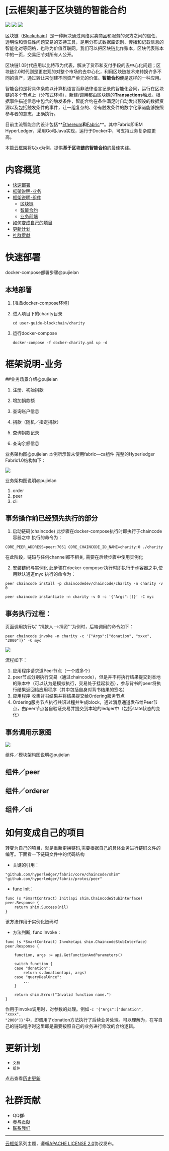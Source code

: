 # [云框架]基于区块链的智能合约

![](https://img.shields.io/badge/Release-v1.5-green.svg)
[![](https://img.shields.io/badge/Producer-Gemrails-orange.svg)](CONTRIBUTORS.md)
![](https://img.shields.io/badge/License-Apache_2.0-blue.svg)

区块链（[Blockchain](https://www.blockchain.com/)）是一种解决通过网络买卖商品和服务的双方之间的信任、透明性和责任性问题交易的支持工具，是用分布式数据库识别、传播和记载信息的智能化对等网络，也称为价值互联网。我们可以把区块链比作账本，区块代表账本中的一页，交易细节对所有人公开。

区块链1.0时代应用以比特币为代表，解决了货币和支付手段的去中心化问题；区块链2.0时代则是更宏观的对整个市场的去中心化，利用区块链技术来转换许多不同的资产，通过转让来创建不同资产单元的价值。**智能合约**便是这样的一种应用。

智能合约是将具体条款以计算机语言而非法律语言记录的智能化合同，运行在区块链的多个节点上（分布式环境），新建/调用都由区块链的**Transactions**触发。根据事件描述信息中包含的触发条件，智能合约在条件满足时自动发出预设的数据资源以及包括触发条件的事件，让一组复杂的、带有触发条件的数字化承诺能够按照参与者的意志，正确执行。
 
目前主流智能合约设计包括**[Ethereum](https://www.ethereum.org/)**和**[Fabric](https://www.ibm.com/blockchain/hyperledger.html)**。其中Fabric即IBM HyperLedger，采用Go和Java实现，运行于Docker中，可支持业务复杂度更高。

本篇[云框架](ABOUT.md)将以xx为例，提供**基于区块链的智能合约**的最佳实践。

# 内容概览

* [快速部署](#快速部署)
* [框架说明-业务](#框架说明-业务)
* [框架说明-组件](#框架说明-组件)
    * [区块链](#区块链)
    * [智能合约](#智能合约)
    * [业务前端](#业务前端)
* [如何变成自己的项目](#如何变成自己的项目)
* [更新计划](#更新计划)
* [社群贡献](#社群贡献)

# <a name="快速部署"></a>快速部署

docker-compose部署步骤@pujielan

## 本地部署
1. [准备docker-compose环境]
2. 进入项目下的charity目录

    ```
    cd user-guide-blockchain/charity
    ```
3. 运行docker-compose

    ```
    docker-compose -f docker-charity.yml up -d
    ```

# <a name="框架说明-业务"></a>框架说明-业务

##业务场景介绍@pujielan

1. 注册、初始捐款

2. 增加捐款额

3. 查询账户信息

4. 捐款（随机／指定捐款）

5. 查询捐款记录  

6. 查询余额信息


业务架构图@pujielan
本例所示暂未使用fabric—ca组件
完整的Hyperledger Fabric1.0结构如下：

![](https://github.com/cloudframeworks-blockchain/user-guide-blockchain/blob/master/image/fabric_struct.png)


业务架构图说明@pujielan 

1. order
2. peer
3. cli

## 事务操作前已经预先执行的部分
1. 启动链码(chaincode)
此步骤在docker-compose执行时即执行于chaincode容器之中
执行的命令为：

```
CORE_PEER_ADDRESS=peer:7051 CORE_CHAINCODE_ID_NAME=charity:0 ./charity
```
在此阶段，链码与任何channel都不相关, 需要在后续步骤中使用实例化

2. 安装链码与实例化
此步骤在docker-composer执行时即执行于cli容器之中,使用默认通道myc
执行的命令为：

```
peer chaincode install -p chaincodedev/chaincode/charity -n charity -v 0
```

```
peer chaincode instantiate -n charity -v 0 -c '{"Args":[]}' -C myc
```

## 事务执行过程：
页面调用执行以'''捐款人-->捐资'''为例时，后端调用的命令如下：

```
peer chaincode invoke -n charity -c '{"Args":["donation", "xxxx", "2000"]}' -C myc
```
![](https://github.com/cloudframeworks-blockchain/user-guide-blockchain/blob/master/image/running.png)

流程如下：

1. 应用程序请求道Peer节点（一个或多个）
2. peer节点分别执行交易（通过chaincode），但是并不将执行结果提交到本地的账本中（可以认为是模拟执行，交易处于挂起状态），参与背书的peer将执行结果返回给应用程序（其中包括自身对背书结果的签名）
3. 应用程序 收集背书结果并将结果提交给Ordering服务节点
4. Ordering服务节点执行共识过程并生成block，通过消息通道发布给Peer节点，由peer节点各自验证交易并提交到本地的ledger中（包括state状态的变化）


## 事务调用示意图
![](https://github.com/cloudframeworks-blockchain/user-guide-blockchain/blob/master/image/fabric%E8%B0%83%E7%94%A8%E7%BB%93%E6%9E%84.png)

组件／模块架构图说明@pujielan

## 组件／peer



## 组件／orderer



## 组件／cli


# <a name="如何变成自己的项目">如何变成自己的项目

转变为自己的项目，就是重新更换链码,需要根据自己的具体业务进行链码文件的编写。下面看一下链码文件中的代码结构

* 关键的引用：

```
"github.com/hyperledger/fabric/core/chaincode/shim"
"github.com/hyperledger/fabric/protos/peer"
```

* func Init：

```
func (s *SmartContract) Init(api shim.ChaincodeStubInterface) peer.Response {
	return shim.Success(nil)
}
```
该方法作用于实例化链码时

* 方法判断, func Invoke：

```
func (s *SmartContract) Invoke(api shim.ChaincodeStubInterface) peer.Response {

	function, args := api.GetFunctionAndParameters()

	switch function {
	case "donation":
		return s.donation(api, args)
	case "queryDealOnce":
		...
	}

	return shim.Error("Invalid function name.")
}
```
作用于invoke调用时，对参数的处理。例如<code>-c '{"Args":["donation", "xxxx", "2000"]}'</code>中，即调用了donation方法执行了后续业务处理。可以理解为，在写自己的链码程序时这里即是需要按照自己的业务进行修改的合约逻辑。

# <a name="更新计划"></a>更新计划

* `文档` 
* `组件` 

点击查看[历史更新](CHANGELOG.md)

# <a name="社群贡献"></a>社群贡献

+ QQ群: 
+ [参与贡献](CONTRIBUTING.md)
+ [联系我们](mailto:info@goodrain.com)

-------

[云框架](ABOUT.md)系列主题，遵循[APACHE LICENSE 2.0](LICENSE.md)协议发布。

